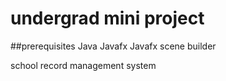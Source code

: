 # undergrad mini project

##prerequisites
Java
Javafx
Javafx scene builder

school record management system
